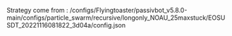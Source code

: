 Strategy come from : /configs/Flyingtoaster/passivbot_v5.8.0-main/configs/particle_swarm/recursive/longonly_NOAU_25maxstuck/EOSUSDT_20221116081822_3d04a/config.json